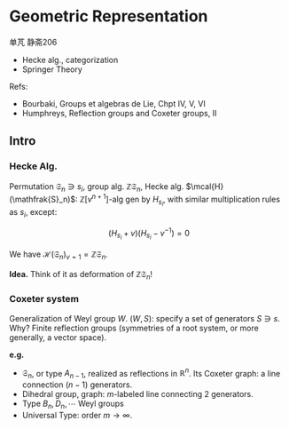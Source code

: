 # Geometric Representation

<!-- @import "/assets/mathjax.html" -->
<!-- cSpell:ignoreRegExp Hecke|Coxeter|Weyl -->


单芃 静斋206

- Hecke alg., categorization
- Springer Theory

Refs:

- Bourbaki, Groups et algebras de Lie, Chpt IV, V, VI
- Humphreys, Reflection groups and Coxeter groups, II

## Intro

### Hecke Alg.

Permutation $\mathfrak{S}_n \ni s_i$, group alg. $\mathbb{Z}\mathfrak{S}_n$, Hecke alg. $\mcal{H}(\mathfrak{S}_n)$: $\mathbb{Z}[v^{n+1}]$-alg gen by $H_{s_i}$, with similar multiplication rules as $s_i$, except:

$$
  (H_{s_i} + v)(H_{s_i} - v^{-1}) = 0
$$

We have $\mathcal{H}(\mathfrak{S}_n)_{v = 1} = \mathbb{Z}\mathfrak{S}_n$.

**Idea.** Think of it as deformation of $\mathbb{Z}\mathfrak{S}_n$!

### Coxeter system

Generalization of Weyl group $W$. $(W,S)$: specify a set of generators $S\ni s$.
Why? Finite reflection groups (symmetries of a root system, or more generally, a vector space).

**e.g.**
- $\mathfrak{S}_n$, or type $A_{n-1}$, realized as reflections in $\mathbb{R}^n$. Its Coxeter graph: a line connection $(n-1)$ generators.
- Dihedral group, graph: $m$-labeled line connecting 2 generators.
- Type $B_n, D_n, \cdots$ Weyl groups
- Universal Type: order $m\to\infty$.
